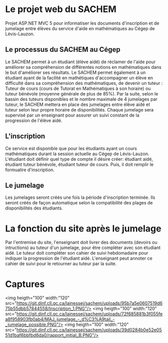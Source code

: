 # Le projet web du SACHEM
Projet ASP.NET MVC 5 pour informatiser les documents d'inscription et de jumelage entre élèves du service d'aide en mathématiques au Cégep de Lévis-Lauzon.

## Le processus du SACHEM au Cégep
Le SACHEM permet à un étudiant (élève aidé) de réclamer de l'aide pour améliorer sa compréhension de différentes notions en mathématiques dans le but d'améliorer ses résultats. Le SACHEM permet également à un étudiant ayant de la facilité en mathétiques d'accompagner un élève en difficulté dans sa compréhension des mathématiques, de devenir un tuteur : Tuteur de cours (cours de Tutorat en Mathématiques à son horaire) ou tuteur bénévole (moyenne générale de plus de 85%). Par la suite, selon le bassin des tuteurs disponibles et le nombre maximale de 4 jumelages par tuteur, le SACHEM mettera en place des jumelages entre élève aidé et tuteur selon leur propre horaire de disponibilités. Chaque jumelage sera supervisé par un enseignant pour assurer un suivi constant de la progression de l'élève aidé.

## L'inscription
Ce service est disponible que pour les étudiants ayant un cours mathématiques durant la session actuelle au Cégep de Lévis-Lauzon. L'étudiant doit définir quel type de compte il désire créer: étudiant aidé, étudiant tuteur bénévole, étudiant tuteur de cours. Puis, il doit remplir le formualire d'inscription.

## Le jumelage
Les jumelages seront créés une fois la période d'inscription terminée. Ils seront créés de façon automatique selon la compatibilité des plages de disponibilités des étudiants.


# La fonction du site après le jumelage
Par l'entremise du site, l'enseignant doit livrer des documents (devoirs ou intructions) au tuteur d'un jumelage, pour être compléter avec son étudiant aidé. Le tuteur doit compléter son cahier de suivi hebdomadaire pour indiquer la progression de l'étudiant aidé. L'enseignant peut annoter ce cahier de suivi pour le retourner au tuteur par la suite.


# Captures
<img heigth="100" width:"120" src="https://git.dinf.cll.qc.ca/lainessej/sachem/uploads/95b7a5e0607519d675b55dbb57844558/Inscription_1.PNG"/>
<img heigth="100" width:"120" src="https://git.dinf.cll.qc.ca/lainessej/sachem/uploads/72f685881b3f055fea8f958903fb0ab4/MAJ_jumelage_-_d%C3%A9tail_-_jumelage_possible.PNG"/>
<img heigth="100" width:"120" src="https://git.dinf.cll.qc.ca/lainessej/sachem/uploads/39d0284b0e52e0551d1baf6bbfbd6da0/rapport_initial_B.PNG"/>